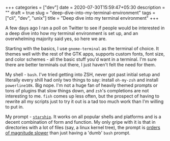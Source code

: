 +++
categories = ["dev"]
date = 2020-07-30T15:59:47+05:30
description = ""
draft = true
slug = "deep-dive-into-my-terminal-environment"
tags = ["cli", "dev", "unix"]
title = "Deep dive into my terminal environment"
+++

A few days ago I ran a poll on Twitter to see if people would be interested in a deep dive into how my terminal environment is set up, and an overwhelming majority said yes, so here we are.

Starting with the basics, I use `gnome-terminal` as the terminal of choice. It themes well with the rest of the GTK apps, supports custom fonts, font size, and color schemes - all the basic stuff you'd want in a terminal. I'm sure there are better terminals out there, I just haven't felt the need for them.

My shell - `bash`. I've tried getting into ZSH, never got past initial setup and literally every shill had only two things to say: install `oh-my-zsh` and install `powerline10k`. Big nope. I'm not a huge fan of heavily themed prompts or tons of plugins that slow things down, and `zsh`'s completions are not interesting to me. `fish` comes up less often, but the prospect of having to rewrite all my scripts just to try it out is a tad too much work than I'm willing to put in.

My prompt - [`starship`](https://starship.rs). It works on all popular shells and platforms and is a decent combination of form and function. My only gripe with it is that in directories with a lot of files (say, a linux kernel tree), the prompt is [orders of magnitude slower](https://github.com/starship/starship/issues/1469) than just having a 'dumb' `bash` prompt.
